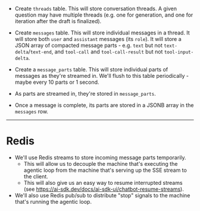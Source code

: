 - Create `threads` table. This will store conversation threads. A given question may have multiple threads (e.g. one for generation, and one for iteration after the draft is finalized).
- Create `messages` table. This will store individual messages in a thread. It will store both `user` and `assistant` messages (its `role`). It will store a JSON array of compacted message parts - e.g. `text` but not `text-delta`/`text-end`, and `tool-call` and `tool-call-result` but not `tool-input-delta`.
- Create a `message_parts` table. This will store individual parts of messages as they're streamed in. We'll flush to this table periodically - maybe every 10 parts or 1 second.

- As parts are streamed in, they're stored in `message_parts`.
- Once a message is complete, its parts are stored in a JSONB array in the `messages` row.

---

# Redis

- We'll use Redis streams to store incoming message parts temporarily.
  - This will allow us to decouple the machine that's executing the agentic loop from the machine that's serving up the SSE stream to the client.
  - This will also give us an easy way to resume interrupted streams (see https://ai-sdk.dev/docs/ai-sdk-ui/chatbot-resume-streams).
- We'll also use Redis pub/sub to distribute "stop" signals to the machine that's running the agentic loop.
